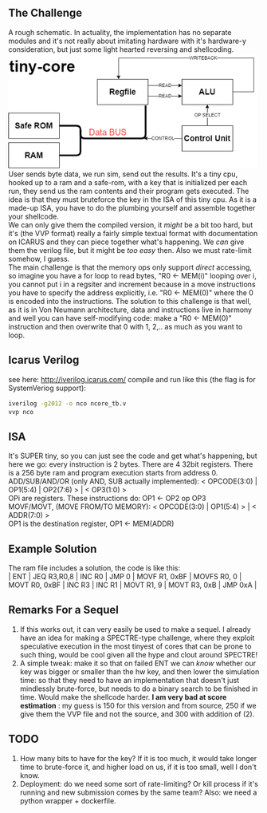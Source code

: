 ## The Challenge
A rough schematic. In actuality, the implementation has no separate modules and it's not really about imitating hardware with it's hardware-y consideration, but just some light hearted reversing and shellcoding. <br>
<img src="https://github.com/osirislab/CSAW-CTF-2021-Quals/blob/main/rev/ncore/score.png?raw=true" width="500" /> <br>
User sends byte data, we run sim, send out the results. It's a tiny cpu, hooked up to a ram and a safe-rom, with a key that is initialized per each run, they send us the ram contents and their program gets executed. The idea is that they must bruteforce the key in the ISA of this tiny cpu. As it is a made-up ISA, you have to do the plumbing yourself and assemble together your shellcode. <br>
We can only give them the compiled version, it _might_ be a bit too hard, but it's (the VVP format) really a fairly simple textual format with documentation on ICARUS and they can piece together what's happening. We _can_ give them the verilog file, but it might be _too easy_ then. Also we must rate-limit somehow, I guess. <br>
The main challenge is that the memory ops only support _direct_ accessing, so imagine you have a for loop to read bytes, "R0 <- MEM(i)" looping over i, you cannot put i in a regsiter and increment because in a move instructions you have to specify the address explicitly, i.e. "R0 <- MEM(0)" where the 0 is encoded into the instructions. The solution to this challenge is that well, as it is in Von Neumann architecture, data and instructions live in harmony and well you can have self-modifying code: make a "R0 <- MEM(0)" instruction and then overwrite that 0 with 1, 2,.. as much as you want to loop. <br>
## Icarus Verilog
see here: http://iverilog.icarus.com/
compile and run like this (the flag is for SystemVeriog support):
```bash
iverilog -g2012 -o nco ncore_tb.v
vvp nco
```
## ISA
It's SUPER tiny, so you can just see the code and get what's happening, but here we go: every instruction is 2 bytes. There are 4 32bit registers. There is a 256 byte ram and program execution starts from address 0. <br>
ADD/SUB/AND/OR (only AND, SUB actually implemented): < OPCODE(3:0) | OP1(5:4) | OP2(7:6) > | < OP3(1:0) > <br>
OPi are registers. These instructions do: OP1 <- OP2 op OP3 <br>
MOVF/MOVT, (MOVE FROM/TO MEMORY): < OPCODE(3:0) | OP1(5:4) > | < ADDR(7:0) > <br>
OP1 is the destination register, OP1 <- MEM(ADDR) <br>
## Example Solution
The ram file includes a solution, the code is like this: <br>
| ENT | JEQ R3,R0,8 | INC R0 | JMP 0 | MOVF R1, 0xBF | MOVFS R0, 0 | MOVT R0, 0xBF | INC R3 | INC R1 | MOVT R1, 9 | MOVT R3, 0xB | JMP 0xA |
## Remarks For a Sequel
1. If this works out, it can very easily be used to make a sequel. I already have an idea for making a SPECTRE-type challenge, where they exploit speculative execution in the most tinyest of cores that can be prone to such thing, would be cool given all the hype and clout around SPECTRE!
2. A simple tweak: make it so that on failed ENT we can _know_ whether our key was bigger or smaller than the hw key, and then lower the simulation time: so that they need to have an implementation that doesn't just mindlessly brute-force, but needs to do a binary search to be finished in time. Would make the shellcode harder.
**I am very bad at score estimation** : my guess is 150 for this version and from source, 250 if we give them the VVP file and not the source, and 300 with addition of (2).   
## TODO
1. How many bits to have for the key? If it is too much, it would take longer time to brute-force it, and higher load on us, if it is too small, well I don't know. 
2. Deployment: do we need some sort of rate-limiting? Or kill process if it's running and new submission comes by the same team? Also: we need a python wrapper + dockerfile. 
